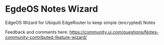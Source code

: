 # EgdeOS Notes Wizard
EdgeOS Wizard for Ubiquiti EdgeRouter to keep simple (encrypted) Notes

Feedback and comments here: https://community.ui.com/questions/Notes-community-contributed-feature-wizard/
